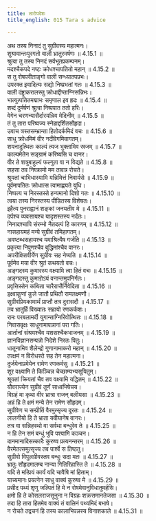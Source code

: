 ```yaml
---
title: तारोपदेशः
title_english: 015 Tara s advice

---
```

<div class="audioEmbed"  caption="श्रीराम-हरिसीताराममूर्ति-घनपाठिभ्यां वचनम्" src="https://archive.org/download/Ramayana-recitation-Sriram-harisItArAmamUrti-Ghanapaati-v2/Kanda_4/Kanda_4_KSK-015-Tharo_Upadeshaha.mp3"></div>

  
अथ तस्य निनादं तु सुग्रीवस्य महात्मनः।  
शुश्रावान्तःपुरगतो वाली भ्रातुरमर्षणः ॥ 4.15.1 ॥   
श्रुत्वा तु तस्य निनदं सर्वभूतप्रकम्पनम्।  
मदश्चैकपदे नष्टः क्रोधश्चापतितो महान् ॥ 4.15.2 ॥   
स तु रोषपरीताङ्गो वाली सन्ध्यातपप्रभः।  
उपरक्त इवादित्यः सद्यो निष्प्रभतां गतः ॥ 4.15.3 ॥   
वाली दंष्ट्राकरालस्तु क्रोधाद्दीप्ताग्निसन्निभः।  
भात्युत्पतितमद्माभः समृणाल इव ह्रदः ॥ 4.15.4 ॥   
शब्दं दुर्मर्षणं श्रुत्वा निष्पपात ततो हरिः।  
वेगेन चरणन्यासैर्दारयन्निव मेदिनीम् ॥ 4.15.5 ॥   
तं तु तारा परिष्वज्य स्नेहाद्दर्शितसौहृदा।  
उवाच त्रस्तसम्भ्रान्ता हितोदर्कमिदं वचः ॥ 4.15.6 ॥   
साधु क्रोधमिमं वीर नदीवेगमिवागतम्।  
शयनादुत्थितः काल्यं त्यज भुक्तामिव स्रजम् ॥ 4.15.7 ॥   
काल्यमेतेन सङ्ग्रामं करिष्यसि च वानर।  
वीर ते शत्रुबाहुल्यं फल्गुता वा न विद्यते ॥ 4.15.8 ॥   
सहसा तव निष्क्रामो मम तावन्न रोचते।  
श्रूयतां चाभिधास्यामि यन्निमित्तं निवार्यसे ॥ 4.15.9 ॥   
पूर्वमापतितः क्रोधात्स त्वामाह्वयते युधि।  
निष्पत्य च निरस्तस्ते हन्यमानो दिशो गतः ॥ 4.15.10 ॥   
त्वया तस्य निरस्तस्य पीडितस्य विशेषतः।  
इहैत्य पुनराह्वानं शङ्कां जनयतीव मे ॥ 4.15.11 ॥   
दर्पश्च व्यवसायश्च यादृशस्तस्य नर्दतः।  
निनादश्चापि संरम्भो नैतदल्पं हि कारणम् ॥ 4.15.12 ॥   
नासहायमहं मन्ये सुग्रीवं तमिहागतम्।  
अवष्टब्धसहायश्च यमाश्रित्यैष गर्जति ॥ 4.15.13 ॥   
प्रकृत्या निपुणश्चैव बुद्धिमांश्चैव वानरः।  
अपरीक्षितवीर्येण सुग्रीवः सह नेष्यति ॥ 4.15.14 ॥   
पूर्वमेव मया वीर श्रुतं कथयतो वचः।  
अङ्गदस्य कुमारस्य वक्ष्यामि त्वा हितं वचः ॥ 4.15.15 ॥   
अङ्गदस्तु कुमारो़ऽयं वनान्तमुपनिर्गतः।  
प्रवृत्तिस्तेन कथिता चारैराप्तैर्निवेदिता ॥ 4.15.16 ॥   
इक्ष्वाकूणां कुले जातौ प्रथितौ रामलक्ष्मणौ।  
सुग्रीवप्रियकामार्थं प्राप्तौ तत्र दुरासदौ ॥ 4.15.17 ॥   
तव भ्रातुर्हि विख्यातः सहायो रणकर्कशः।  
रामः परबलामर्दी युगान्ताग्निरिवोत्थितः ॥ 4.15.18 ॥   
निवासवृक्षः साधूनामापन्नानां परा गतिः।  
आर्तानां संश्रयश्चैव यशसश्चैकभाजनम् ॥ 4.15.19 ॥   
ज्ञानविज्ञानसम्पन्नो निदेशे निरतः पितुः।  
धातूनामिव शैलेन्द्रो गुणानामाकरो महान् ॥ 4.15.20 ॥   
तत्क्षमं न विरोधस्ते सह तेन महात्मना।  
दुर्जयेनाप्रमेयेन रामेण रणकर्मसु ॥ 4.15.21 ॥   
शूर वक्ष्यामि ते किञ्चिन्न चेच्छाम्यभ्यसूयितुम्।  
श्रूयतां क्रियतां चैव तव वक्ष्यामि यद्धितम् ॥ 4.15.22 ॥   
यौवराज्येन सुग्रीवं तूर्णं साध्वभिषेचय।  
विग्रहं मा कृथा वीर भ्रात्रा राजन् बलीयसा ॥ 4.15.23 ॥   
अहं हि ते क्षमं मन्ये तेन रामेण सौहृदम्।  
सुग्रीवेण च सम्प्रीतिं वैरमुत्सृज्य दूरतः ॥ 4.15.24 ॥   
लालनीयो हि ते भ्राता यवीयानेष वानरः।  
तत्र वा सन्निहस्थो वा सर्वथा बन्धुरेव ते ॥ 4.15.25 ॥   
न हि तेन समं बन्धुं भुवि पश्यामि कञ्चन।  
दानमानादिसत्कारैः कुरुष्व प्रत्यनन्तरम् ॥ 4.15.26 ॥   
वैरमेतत्समुत्सृज्य तव पार्श्वे स तिष्ठतु।  
सुग्रीवो विपुलग्रीवस्तव बन्धुः सदा मतः ॥ 4.15.27 ॥   
भ्रातुः सौहृदमालम्ब नान्या गितिरिहास्ति ते ॥ 4.15.28 ॥   
यदि ते मत्प्रियं कार्यं यदि चावैषि मां हिताम्।  
याच्यमानः प्रयत्नेन साधु वाक्यं कुरुष्व मे ॥ 4.15.29 ॥   
प्रसीद पथ्यं शृणु जल्पितं हि मे न रोषमेवानुविधातुमर्हसि।  
क्षमो हि ते कोसलराजसूनुना न विग्रहः शक्रसमानतेजसा ॥ 4.15.30 ॥   
तदा हि तारा हितमेव वाक्यं तं वालिनं पथ्यमिदं बभाषे।  
न रोचते तद्वचनं हि तस्य कालाभिपन्नस्य विनाशकाले ॥ 4.15.31 ॥   